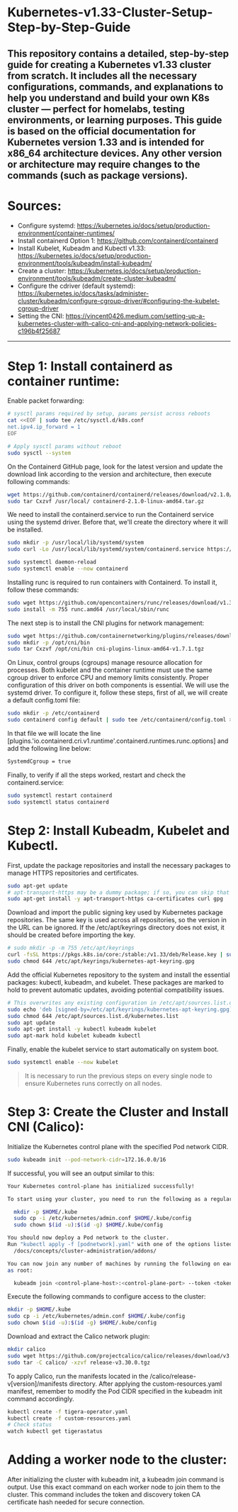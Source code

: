 # Kubernetes-v1.33-Cluster-Setup-Step-by-Step-Guide
This repository contains a detailed, step-by-step guide for creating a Kubernetes v1.33 cluster from scratch. It includes all the necessary configurations, commands, and explanations to help you understand and build your own K8s cluster — perfect for homelabs, testing environments, or learning purposes.
This guide is based on the official documentation for Kubernetes version 1.33 and is intended for x86_64 architecture devices. Any other version or architecture may require changes to the commands (such as package versions).
---
# Sources:
- Configure systemd: https://kubernetes.io/docs/setup/production-environment/container-runtimes/
- Install containerd Option 1: https://github.com/containerd/containerd
- Install Kubelet, Kubeadm and Kubectl v1.33: https://kubernetes.io/docs/setup/production-environment/tools/kubeadm/install-kubeadm/
- Create a cluster: https://kubernetes.io/docs/setup/production-environment/tools/kubeadm/create-cluster-kubeadm/
- Configure the cdriver (default systemd): https://kubernetes.io/docs/tasks/administer-cluster/kubeadm/configure-cgroup-driver/#configuring-the-kubelet-cgroup-driver
- Setting the CNI: https://vincent0426.medium.com/setting-up-a-kubernetes-cluster-with-calico-cni-and-applying-network-policies-c196b4f25687
---

# Step 1: Install containerd as container runtime:
Enable packet forwarding:
```bash
# sysctl params required by setup, params persist across reboots
cat <<EOF | sudo tee /etc/sysctl.d/k8s.conf
net.ipv4.ip_forward = 1
EOF

# Apply sysctl params without reboot
sudo sysctl --system
```
On the Containerd GitHub page, look for the latest version and update the download link according to the version and architecture, then execute following commands:
```bash
wget https://github.com/containerd/containerd/releases/download/v2.1.0/containerd-2.1.0-linux-amd64.tar.gz
sudo tar Cxzvf /usr/local/ containerd-2.1.0-linux-amd64.tar.gz
```  
We need to install the containerd.service to run the Containerd service using the systemd driver. Before that, we'll create the directory where it will be installed.
```bash
sudo mkdir -p /usr/local/lib/systemd/system
sudo curl -Lo /usr/local/lib/systemd/system/containerd.service https://raw.githubusercontent.com/containerd/containerd/main/containerd.service

sudo systemctl daemon-reload
sudo systemctl enable --now containerd
```
Installing runc is required to run containers with Containerd. To install it, follow these commands:
```bash
sudo wget https://github.com/opencontainers/runc/releases/download/v1.3.0/runc.amd64
sudo install -m 755 runc.amd64 /usr/local/sbin/runc
```
The next step is to install the CNI plugins for network management:
```bash
sudo wget https://github.com/containernetworking/plugins/releases/download/v1.7.1/cni-plugins-linux-amd64-v1.7.1.tgz
sudo mkdir -p /opt/cni/bin
sudo tar Cxzvf /opt/cni/bin cni-plugins-linux-amd64-v1.7.1.tgz
```
On Linux, control groups (cgroups) manage resource allocation for processes. Both kubelet and the container runtime must use the same cgroup driver to enforce CPU and memory limits consistently. Proper configuration of this driver on both components is essential.
We will use the systemd driver. To configure it, follow these steps, first of all, we will create a default config.toml file:
```bash
sudo mkdir -p /etc/containerd
sudo containerd config default | sudo tee /etc/containerd/config.toml > /dev/null
```
In that file we will locate the line [plugins.'io.containerd.cri.v1.runtime'.containerd.runtimes.runc.options] and add the following line below:
```bash
SystemdCgroup = true
```
Finally, to verify if all the steps worked, restart and check the containerd.service:
```bash
sudo systemctl restart containerd
sudo systemctl status containerd
```

# Step 2: Install Kubeadm, Kubelet and Kubectl.
First, update the package repositories and install the necessary packages to manage HTTPS repositories and certificates.
```bash
sudo apt-get update
# apt-transport-https may be a dummy package; if so, you can skip that package
sudo apt-get install -y apt-transport-https ca-certificates curl gpg
```
Download and import the public signing key used by Kubernetes package repositories. The same key is used across all repositories, so the version in the URL can be ignored. If the /etc/apt/keyrings directory does not exist, it should be created before importing the key.
```bash
# sudo mkdir -p -m 755 /etc/apt/keyrings
curl -fsSL https://pkgs.k8s.io/core:/stable:/v1.33/deb/Release.key | sudo gpg --dearmor -o /etc/apt/keyrings/kubernetes-apt-keyring.gpg
sudo chmod 644 /etc/apt/keyrings/kubernetes-apt-keyring.gpg
```
Add the official Kubernetes repository to the system and install the essential packages: kubectl, kubeadm, and kubelet. These packages are marked to hold to prevent automatic updates, avoiding potential compatibility issues.
```bash
# This overwrites any existing configuration in /etc/apt/sources.list.d/kubernetes.list
sudo echo 'deb [signed-by=/etc/apt/keyrings/kubernetes-apt-keyring.gpg] https://pkgs.k8s.io/core:/stable:/v1.33/deb/ /' | sudo tee /etc/apt/sources.list.d/kubernetes.list
sudo chmod 644 /etc/apt/sources.list.d/kubernetes.list
sudo apt update
sudo apt-get install -y kubectl kubeadm kubelet
sudo apt-mark hold kubelet kubeadm kubectl
```
Finally, enable the kubelet service to start automatically on system boot.
```bash
sudo systemctl enable --now kubelet
```

> It is necessary to run the previous steps on every single node to ensure Kubernetes runs correctly on all nodes.
>

# Step 3: Create the Cluster and Install CNI (Calico):
Initialize the Kubernetes control plane with the specified Pod network CIDR.
```bash
sudo kubeadm init --pod-network-cidr=172.16.0.0/16
```
If successful, you will see an output similar to this:
```bash
Your Kubernetes control-plane has initialized successfully!

To start using your cluster, you need to run the following as a regular user:

  mkdir -p $HOME/.kube
  sudo cp -i /etc/kubernetes/admin.conf $HOME/.kube/config
  sudo chown $(id -u):$(id -g) $HOME/.kube/config

You should now deploy a Pod network to the cluster.
Run "kubectl apply -f [podnetwork].yaml" with one of the options listed at:
  /docs/concepts/cluster-administration/addons/

You can now join any number of machines by running the following on each node
as root:

  kubeadm join <control-plane-host>:<control-plane-port> --token <token> --discovery-token-ca-cert-hash sha256:<hash>
```
Execute the following commands to configure access to the cluster:
```bash
mkdir -p $HOME/.kube
sudo cp -i /etc/kubernetes/admin.conf $HOME/.kube/config
sudo chown $(id -u):$(id -g) $HOME/.kube/config
```
Download and extract the Calico network plugin:
```bash
mkdir calico
sudo wget https://github.com/projectcalico/calico/releases/download/v3.30.0/release-v3.30.0.tgz
sudo tar -C calico/ -xzvf release-v3.30.0.tgz
```
To apply Calico, run the manifests located in the /calico/release-v[version]/manifests directory. After applying the custom-resources.yaml manifest, remember to modify the Pod CIDR specified in the kubeadm init command accordingly.
```bash
kubectl create -f tigera-operator.yaml
kubectl create -f custom-resources.yaml
# Check status
watch kubectl get tigerastatus
```
# Adding a worker node to the cluster:
After initializing the cluster with kubeadm init, a kubeadm join command is output. Use this exact command on each worker node to join them to the cluster. This command includes the token and discovery token CA certificate hash needed for secure connection.
